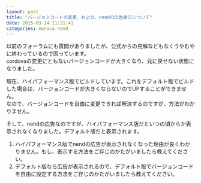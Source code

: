 ```yaml
---
layout: post
title: "バージョンコードの変更、および、nendの広告表示について"
date: 2015-03-14 11:21:41
categories: monaca nend
---
```

<p>以前のフォーラムにも質問がありましたが、公式からの見解などもなくうやむやに終わっているので困っています。<br>
cordovaの変更にともないバージョンコードが大きくなり、元に戻せない状態になりました。</p>

<p>現在、ハイパフォーマンス版でビルドしています。これをデフォルト版でビルドした場合は、バージョンコードが大きくならないのでUPすることができません。<br>
なので、バージョンコードを自由に変更できれば解決するのですが、方法がわかりません。</p>

<p>そして、nendの広告なのですが、ハイパフォーマンス版だといつの頃からか表示されなくなりました。デフォルト版だと表示されます。</p>

<ol>
<li>ハイパフォーマンス版でnendの広告が表示されなくなった理由が良くわかりません。もし、表示する方法をご存じのかたがいましたら教えてください。</li>
<li>デフォルト版なら広告が表示されるので、デフォルト版でバージョンコードを自由に設定する方法をご存じのかたがいましたら教えてください。</li>
</ol>
